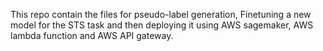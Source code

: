 This repo contain the files for pseudo-label generation, Finetuning a new model for the STS task and then deploying it using AWS sagemaker, AWS lambda function and AWS API gateway.
